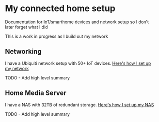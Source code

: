 # My connected home setup
Documentation for IoT/smarthome devices and network setup so I don't later forget what I did

This is a work in progress as I build out my network

## Networking

I have a Ubiquiti network setup with 50+ IoT devices. [Here's how I set up my network](Networking/network_setup_notes.md)

TODO - Add high level summary

## Home Media Server

I have a NAS with 32TB of redundant storage. [Here's how I set up my NAS](NAS/nas_setup_notes.md)

TODO - Add high level summary